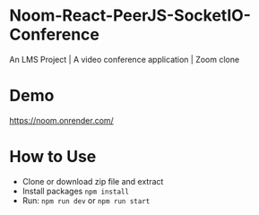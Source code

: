 # Noom-React-PeerJS-SocketIO-Conference

An LMS Project | A video conference application | Zoom clone

# Demo

<a href="https://noom.onrender.com/">https://noom.onrender.com/</a>

# How to Use

- Clone or download zip file and extract
- Install packages `npm install`
- Run: `npm run dev` or `npm run start`
